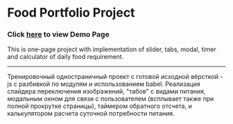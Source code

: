 # Food Portfolio Project

### Click [here](https://kabanovn.github.io/Food/) to view Demo Page

This is one-page project with implementation of slider, tabs, modal, timer and calculator of daily food requirement.
___
Тренировочный одностраничный проект с готовой исходной вёрсткой - js с разбивкой по модулям и использованием babel. Реализация слайдера переключения изображений, "табов" с видами питания, модальным окном для связи с пользователем (всплывает также при полной прокрутке страницы), таймером обратного отсчета, и калькулятором расчета суточной потребности питания.
